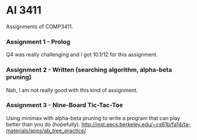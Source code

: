 # AI 3411
Assignments of COMP3411.

### Assignment 1 - Prolog
Q4 was really challenging and I got 10.1/12 for this assignment.

### Assignment 2 - Written (searching algorithm, alpha-beta pruning)
Nah, I am not really good with this kind of assignment.

### Assignment 3 - Nine-Board Tic-Tac-Toe 
Using minimax with alpha-beta pruning to write a program that can play better than you do (hopefully).
http://inst.eecs.berkeley.edu/~cs61b/fa14/ta-materials/apps/ab_tree_practice/